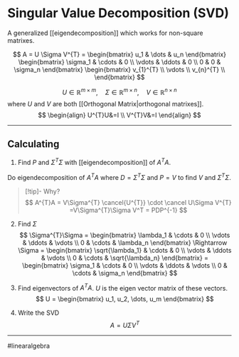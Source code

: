 # Singular Value Decomposition (SVD)
A generalized [[eigendecomposition]] which works for non-square matrixes.

$$
A = U \Sigma V^{T} =
\begin{bmatrix}
u_1 & \dots & u_n
\end{bmatrix}
\begin{bmatrix}
\sigma_1 & \cdots & 0 \\
\vdots & \ddots & 0 \\
0 & 0 & \sigma_n
\end{bmatrix}
\begin{bmatrix}
v_{1}^{T} \\
\vdots    \\
v_{n}^{T} \\
\end{bmatrix}
$$

$$U \in \mathbb{R}^{m\times m},\quad
\Sigma \in \mathbb{R}^{m\times n},\quad
V\in \mathbb{R}^{n\times n}
$$
where $U$ and $V$ are both [[Orthogonal Matrix|orthogonal matrixes]].
$$
\begin{align}
U^{T}U&=I \\
V^{T}V&=I
\end{align}
$$

---

## Calculating
1. Find $P$ and $\Sigma^T\Sigma$ with [[eigendecomposition]] of $A^TA$.

Do eigendecomposition of $A^TA$ where $D = \Sigma^T\Sigma$ and $P=V$ to find $V$ and $\Sigma^{T}\Sigma$.

>[!tip]- Why?
>$$
>A^{T}A = V\Sigma^{T} \cancel{U^{T}} \cdot \cancel U\Sigma V^{T} =V\Sigma^{T}\Sigma V^T = PDP^{-1}
>$$

2. Find $\Sigma$
$$
\Sigma^{T}\Sigma = \begin{bmatrix}
\lambda_1 & \cdots & 0      \\
\vdots    & \ddots & \vdots \\
0         & \cdots & \lambda_n
\end{bmatrix} \Rightarrow
\Sigma = \begin{bmatrix}
\sqrt{\lambda_1} & \cdots & 0      \\
\vdots    & \ddots & \vdots \\
0         & \cdots & \sqrt{\lambda_n}
\end{bmatrix} = \begin{bmatrix}
\sigma_1 & \cdots & 0      \\
\vdots    & \ddots & \vdots \\
0         & \cdots & \sigma_n
\end{bmatrix}
$$

3. Find eigenvectors of $A^TA$. $U$ is the eigen vector matrix of these vectors.
$$
U = \begin{bmatrix}
u_1, u_2, \dots, u_m
\end{bmatrix}
$$

4. Write the SVD
$$A = U\Sigma V^T$$

---
#linearalgebra
